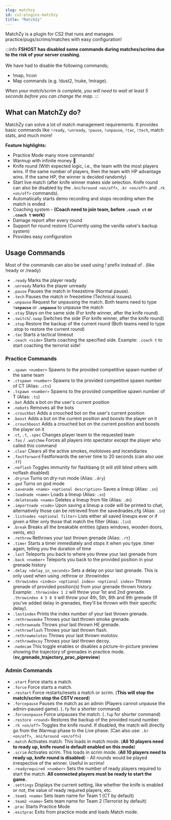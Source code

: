 ```yaml
---
slug: matchzy
id: cs2-plugins-matchzy
title: "MatchZy"
---
```


MatchZy is a plugin for CS2 that runs and manages practice/pugs/scrims/matches with easy configuration!

:::info
**FSHOST has disabled some commands during matches/scrims due to the risk of your server crashing.**
<br />
<br />
We have had to disable the following commands;
* !map, !rcon
* Map commands (e.g. !dust2, !nuke, !mirage).
  
_When your match/scrim is complete, you will need to wait at least 5 seconds before you can change the map._
:::

## What can MatchZy do?
MatchZy can solve a lot of match management requirements. It provides basic commands like `!ready`, `!unready`, `!pause`, `!unpause`, `!tac`, `!tech`, match stats, and much more!

**Feature highlights:**
- Practice Mode many more commands!
- Warmup with infinite money 🤑
- Knife round (With expected logic, i.e., the team with the most players wins. If the same number of players, then the team with HP advantage wins. If the same HP, the winner is decided randomly)
- Start live match (after knife winner makes side selection. Knife round can also be disabled by the `.kniferound <on/off>`, `.kr <on/off>` and `.rk <on/off>` commands).
- Automatically starts demo recording and stops recording when the match is ended
- Coaching system - **(Coach need to join team, before `.coach ct` or `.coach t` work)**
- Damage report after every round
- Support for round restore (Currently using the vanilla valve's backup system)
- Provides easy configuration

## Usage Commands
Most of the commands can also be used using ! prefix instead of . (like !ready or /ready)
- `.ready` Marks the player ready
- `.unready` Marks the player unready
- `.pause` Pauses the match in freezetime (Normal pause).
- `.tech` Pauses the match in freezetime (Technical issues).
- `.unpause` Request for unpausing the match. Both teams need to type **`!unpause`** or **`.unpause`** to unpause the match
- `.stay` Stays on the same side (For knife winner, after the knife round)
- `.switch`/`.swap` Switches the side (For knife winner, after the knife round)
- `.stop` Restore the backup of the current round (Both teams need to type .stop to restore the current round)
- `.tac` Starts a tactical timeout
- `.coach <side>` Starts coaching the specified side. Example: `.coach t` to start coaching the terrorist side!

### Practice Commands
- `.spawn <number>` Spawns to the provided competitive spawn number of the same team
- `.ctspawn <number>` Spawns to the provided competitive spawn number of CT (Alias: `.cts`)
- `.tspawn <number>` Spawns to the provided competitive spawn number of T (Alias: `.ts`)
- `.bot` Adds a bot on the user's current position
- `.nobots` Removes all the bots
- `.crouchbot` Adds a crouched bot on the user's current position
- `.boost` Adds a bot on the current position and boosts the player on it
- `.crouchboost` Adds a crouched bot on the current position and boosts the player on it
- `.ct`, `.t`, `.spec` Changes player team to the requested team
- `.fas` / `.watchme` Forces all players into spectator except the player who called this command
- `.clear` Clears all the active smokes, molotoves and incendiaries
- `.fastforward` Fastforwards the server time to 20 seconds (can also use: `.ff`)
- `.noflash` Toggles immunity for flashbang (it will still blind others with noflash disabled)
- `.dryrun` Turns on dry-run mode (Alias: `.dry`)
- `.god` Turns on god mode
- `.savenade <name> <optional description>` Saves a lineup (Alias: `.sn`)
- `.loadnade <name>` Loads a lineup (Alias: `.sn`)
- `.deletenade <name>` Deletes a lineup from file (Alias: `.dn`)
- `.importnade <code>` Upon saving a lineup a code will be printed to chat, alternatively those can be retrieved from the savednades.cfg (Alias: `.in`)
- `.listnades <optional filter>` Lists either all saved lineups ever or if given a filter only those that match the filter (Alias: `.lin`)
- `.break` Breaks all the breakable entities (glass windows, wooden doors, vents, etc)
- `.rethrow` Rethrows your last thrown grenade (Alias: `.rt`)
- `.timer` Starts a timer immediately and stops it when you type .timer again, telling you the duration of time
- `.last` Teleports you back to where you threw your last grenade from
- `.back <number>` Teleports you back to the provided position in your grenade history
- `.delay <delay_in_seconds>` Sets a delay on your last grenade. This is only used when using .rethrow or .throwindex
- `.throwindex <index> <optional index> <optional index>` Throws grenade of provided position(s) from your grenade thrown history. Example: `.throwindex 1 2` will throw your 1st and 2nd grenade. `.throwindex 4 5 8 9` will throw your 4th, 5th, 8th and 9th grenade (If you've added delay in grenades, they'll be thrown with their specific delay).
- `.lastindex` Prints the index number of your last thrown grenade.
- `.rethrowsmoke` Throws your last thrown smoke grenade.
- `.rethrownade` Throws your last thrown HE grenade.
- `.rethrowflash` Throws your last thrown flash.
- `.rethrowmolotov` Throws your last thrown molotov.
- `.rethrowdecoy` Throws your last thrown decoy.
- `.nadecam` This toggle enables or disables a picture-in-picture preview showing the trajectory of grenades in practice mode. (**sv_grenade_trajectory_prac_pipreview**)

### Admin Commands
- `.start` Force starts a match.
- `.force` Force starts a match.
- `.restart` Force restarts/resets a match or scrim. (**This will stop the match/scrim stop the CSTV record**)
- `.forcepause` Pauses the match as an admin (Players cannot unpause the admin-paused game). (`.fp` for a shorter command)
- `.forceunpause` Force unpauses the match. (`.fup` for shorter command)
- `.restore <round>` Restores the backup of the provided round number.
- `.rk <on/off>` Toggles the knife round. If disabled, the match will directly go from the Warmup phase to the Live phase. (Can also use: `.kr <on/off>`, `.kniferound <on/off>`)
- `.match` Activates match. This loads in match mode. (**All 10 players need to ready up, knife round is default enabled on this mode**)
- `.scrim` Activates scrim. This loads in scrim mode. (**All 10 players need to ready up, knife round is disabled**) - All rounds would be played irrespective of the winner. Useful in scrims!
- `.readyrequired <number>` Sets the number of ready players required to start the match. **All connected players must be ready to start the game.**
- `.settings` Displays the current setting, like whether the knife is enabled or not, the value of ready required players, etc.
- `.team1 <name>` Sets team name for Team 1 (CT by default)
- `.team2 <name>` Sets team name for Team 2 (Terrorist by default)
- `.prac` Starts Practice Mode
- `.exitprac` Exits from practice mode and loads Match mode.
